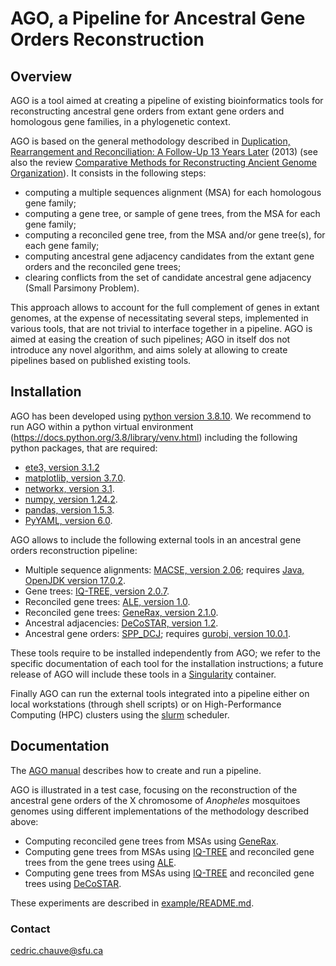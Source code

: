 # AGO, a Pipeline for Ancestral Gene Orders Reconstruction

## Overview

AGO is a tool aimed at creating a pipeline of existing bioinformatics
tools for reconstructing ancestral gene orders from extant gene orders
and homologous gene families, in a phylogenetic context.

AGO is based on the general methodology described in <a
href="https://doi.org/10.1007/978-1-4471-5298-9_4">Duplication,
Rearrangement and Reconciliation: A Follow-Up 13 Years Later</a>
(2013) (see also the review <a
href="https://doi.org/10.1007/978-1-4939-7463-4_13">Comparative
Methods for Reconstructing Ancient Genome Organization</a>).  It
consists in the following steps:
- computing a multiple sequences
alignment (MSA) for each homologous gene family;  
- computing a gene
tree, or sample of gene trees, from the MSA for each gene family;  
- computing a reconciled gene tree, from the MSA and/or gene tree(s),
for each gene family;  
- computing ancestral gene adjacency candidates
from the extant gene orders and the reconciled gene trees;  
- clearing
conflicts from the set of candidate ancestral gene adjacency (Small Parsimony
Problem).  

This approach allows to account for the full complement of genes in
extant genomes, at the expense of necessitating several steps,
implemented in various tools, that are not trivial to interface
together in a pipeline. AGO is aimed at easing the creation of such
pipelines; AGO in itself dos not introduce any novel algorithm, and
aims solely at allowing to create pipelines based on published
existing tools.

## Installation

AGO has been developed using <a
href="https://www.python.org/downloads/release/python-3810/">python
version 3.8.10</a>. We recommend to run AGO within a python virtual
environment (https://docs.python.org/3.8/library/venv.html) including
the following python packages, that are required:
- <a href="https://pypi.org/project/ete3/3.1.2/">ete3, version 3.1.2</a>
- <a href="https://matplotlib.org/3.7.1/">matplotlib, version 3.7.0</a>.
- <a href="https://pypi.org/project/networkx/3.1/">networkx, version 3.1</a>.
- <a href="https://numpy.org/">numpy, version 1.24.2</a>.
- <a href="https://pandas.pydata.org/pandas-docs/version/1.5.3/">pandas, version 1.5.3</a>.
- <a href="https://pypi.org/project/PyYAML/6.0/">PyYAML, version 6.0</a>.

AGO allows to include the following external tools in an ancestral
gene orders reconstruction pipeline:
- Multiple sequence alignments: <a href="https://bioweb.supagro.inra.fr/macse/">MACSE, version 2.06</a>; requires <a href="https://openjdk.org/">Java, OpenJDK version 17.0.2</a>.
- Gene trees: <a href="http://www.iqtree.org/">IQ-TREE, version 2.0.7</a>.
- Reconciled gene trees: <a href="https://github.com/ssolo/ALE">ALE, version 1.0</a>.
- Reconciled gene trees: <a href="https://github.com/BenoitMorel/GeneRax">GeneRax, version 2.1.0</a>.
- Ancestral adjacencies: <a href="https://github.com/WandrilleD/DeCoSTAR">DeCoSTAR, version 1.2</a>.
- Ancestral gene orders: <a href="https://github.com/danydoerr/spp_dcj">SPP_DCJ</a>; requires <a href="https://www.gurobi.com/">gurobi, version 10.0.1</a>.  

These tools require to be installed independently from AGO; we refer
to the specific documentation of each tool for the installation
instructions; a future release of AGO will include these tools in a
<a href="https://sylabs.io/singularity/">Singularity</a> container.

Finally AGO can run the external tools integrated into a pipeline
either on local workstations (through shell scripts) or on
High-Performance Computing (HPC) clusters using the <a
href="https://slurm.schedmd.com/documentation.html">slurm</a>
scheduler.

## Documentation

The [AGO manual](doc/manual.md) describes how to create and run a pipeline.

AGO is illustrated in a test case, focusing on the reconstruction of
the ancestral gene orders of the X chromosome of *Anopheles*
mosquitoes genomes using different implementations of the methodology
described above:
- Computing reconciled gene trees from MSAs using <a href="https://github.com/BenoitMorel/GeneRax">GeneRax</a>.
- Computing gene trees from MSAs using <a href="http://www.iqtree.org/">IQ-TREE</a> and reconciled gene trees from the gene trees using <a href="https://github.com/ssolo/ALE">ALE</a>.
- Computing gene trees from MSAs using <a href="http://www.iqtree.org/">IQ-TREE</a> and reconciled gene trees using <a href="https://github.com/WandrilleD/DeCoSTAR">DeCoSTAR</a>.

These experiments are described in [example/README.md](./example/README.md).

### Contact
cedric.chauve@sfu.ca
